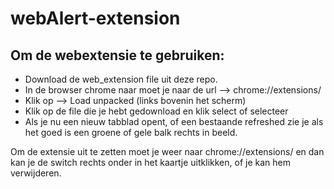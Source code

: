 # webAlert-extension

## Om de webextensie te gebruiken:

- Download de web_extension file uit deze repo.
- In de browser chrome naar moet je naar de url —> chrome://extensions/
- Klik op —> Load unpacked (links bovenin het scherm)
- Klik op de file die je hebt gedownload en klik select of selecteer
- Als je nu een nieuw tabblad opent, of een bestaande refreshed zie je als het goed is een groene of gele balk rechts in beeld.

Om de extensie uit te zetten moet je weer naar chrome://extensions/ en dan kan je de switch rechts onder in het kaartje uitklikken, of je kan hem verwijderen. 